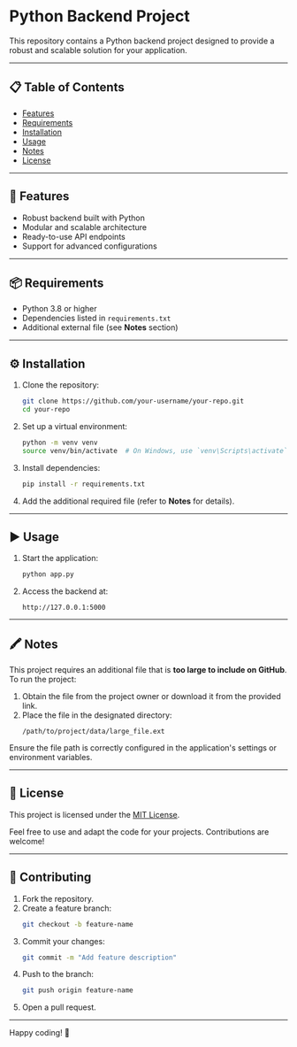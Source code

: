 # Python Backend Project

This repository contains a Python backend project designed to provide a robust and scalable solution for your application.  

---

## 📋 Table of Contents

- [Features](#features)
- [Requirements](#requirements)
- [Installation](#installation)
- [Usage](#usage)
- [Notes](#notes)
- [License](#license)

---

## 🚀 Features

- Robust backend built with Python
- Modular and scalable architecture
- Ready-to-use API endpoints
- Support for advanced configurations

---

## 📦 Requirements

- Python 3.8 or higher
- Dependencies listed in `requirements.txt`
- Additional external file (see **Notes** section)

---

## ⚙️ Installation

1. Clone the repository:  
   ```bash
   git clone https://github.com/your-username/your-repo.git
   cd your-repo
   ```

2. Set up a virtual environment:  
   ```bash
   python -m venv venv
   source venv/bin/activate  # On Windows, use `venv\Scripts\activate`
   ```

3. Install dependencies:  
   ```bash
   pip install -r requirements.txt
   ```

4. Add the additional required file (refer to **Notes** for details).

---

## ▶️ Usage

1. Start the application:  
   ```bash
   python app.py
   ```

2. Access the backend at:  
   ```
   http://127.0.0.1:5000
   ```

---

## 🖍️ Notes

This project requires an additional file that is **too large to include on GitHub**. To run the project:  

1. Obtain the file from the project owner or download it from the provided link.  
2. Place the file in the designated directory:  
   ```
   /path/to/project/data/large_file.ext
   ```

Ensure the file path is correctly configured in the application's settings or environment variables.  

---

## 📄 License

This project is licensed under the [MIT License](LICENSE).  

Feel free to use and adapt the code for your projects. Contributions are welcome!  

---

## 🤝 Contributing

1. Fork the repository.  
2. Create a feature branch:  
   ```bash
   git checkout -b feature-name
   ```  
3. Commit your changes:  
   ```bash
   git commit -m "Add feature description"
   ```  
4. Push to the branch:  
   ```bash
   git push origin feature-name
   ```  
5. Open a pull request.

---

Happy coding! 🚀

